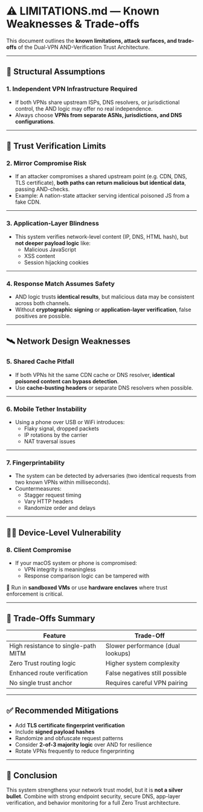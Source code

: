 # ⚠️ LIMITATIONS.md — Known Weaknesses & Trade-offs

This document outlines the **known limitations, attack surfaces, and trade-offs** of the Dual-VPN AND-Verification Trust Architecture.

---

## 🧱 Structural Assumptions

### 1. **Independent VPN Infrastructure Required**
- If both VPNs share upstream ISPs, DNS resolvers, or jurisdictional control, the AND logic may offer no real independence.
- Always choose **VPNs from separate ASNs, jurisdictions, and DNS configurations**.

---

## 🔐 Trust Verification Limits

### 2. **Mirror Compromise Risk**
- If an attacker compromises a shared upstream point (e.g. CDN, DNS, TLS certificate), **both paths can return malicious but identical data**, passing AND-checks.
- Example: A nation-state attacker serving identical poisoned JS from a fake CDN.

---

### 3. **Application-Layer Blindness**
- This system verifies network-level content (IP, DNS, HTML hash), but **not deeper payload logic** like:
  - Malicious JavaScript
  - XSS content
  - Session hijacking cookies

---

### 4. **Response Match Assumes Safety**
- AND logic trusts **identical results**, but malicious data may be consistent across both channels.
- Without **cryptographic signing** or **application-layer verification**, false positives are possible.

---

## 🛰 Network Design Weaknesses

### 5. **Shared Cache Pitfall**
- If both VPNs hit the same CDN cache or DNS resolver, **identical poisoned content can bypass detection**.
- Use **cache-busting headers** or separate DNS resolvers when possible.

---

### 6. **Mobile Tether Instability**
- Using a phone over USB or WiFi introduces:
  - Flaky signal, dropped packets
  - IP rotations by the carrier
  - NAT traversal issues

---

### 7. **Fingerprintability**
- The system can be detected by adversaries (two identical requests from two known VPNs within milliseconds).
- Countermeasures:
  - Stagger request timing
  - Vary HTTP headers
  - Randomize order and delays

---

## 🧑‍💻 Device-Level Vulnerability

### 8. **Client Compromise**
- If your macOS system or phone is compromised:
  - VPN integrity is meaningless
  - Response comparison logic can be tampered with

🔐 Run in **sandboxed VMs** or use **hardware enclaves** where trust enforcement is critical.

---

## 🧠 Trade-Offs Summary

| Feature                           | Trade-Off                         |
|-----------------------------------|------------------------------------|
| High resistance to single-path MITM | Slower performance (dual lookups) |
| Zero Trust routing logic          | Higher system complexity           |
| Enhanced route verification       | False negatives still possible     |
| No single trust anchor            | Requires careful VPN pairing       |

---

## ✅ Recommended Mitigations

- Add **TLS certificate fingerprint verification**
- Include **signed payload hashes**
- Randomize and obfuscate request patterns
- Consider **2-of-3 majority logic** over AND for resilience
- Rotate VPNs frequently to reduce fingerprinting

---

## 📘 Conclusion

This system strengthens your network trust model, but it is **not a silver bullet**. Combine with strong endpoint security, secure DNS, app-layer verification, and behavior monitoring for a full Zero Trust architecture.
